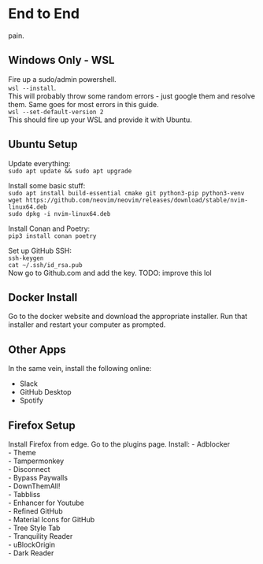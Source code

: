 # End to End

pain. 

## Windows Only - WSL
Fire up a sudo/admin powershell.  
`wsl --install`.  
This will probably throw some random errors - just google them and resolve them. Same goes for most errors in this guide.   
`wsl --set-default-version 2`  
This should fire up your WSL and provide it with Ubuntu.   

## Ubuntu Setup  
Update everything:  
`sudo apt update && sudo apt upgrade`  

Install some basic stuff:  
`sudo apt install build-essential cmake git python3-pip python3-venv`  
`wget https://github.com/neovim/neovim/releases/download/stable/nvim-linux64.deb`    
`sudo dpkg -i nvim-linux64.deb`

Install Conan and Poetry:  
`pip3 install conan poetry`

Set up GitHub SSH:  
`ssh-keygen`  
`cat ~/.ssh/id_rsa.pub`  
Now go to Github.com and add the key.
TODO: improve this lol

## Docker Install
Go to the docker website and download the appropriate installer.
Run that installer and restart your computer as prompted. 

## Other Apps
In the same vein, install the following online:  
- Slack
- GitHub Desktop
- Spotify

## Firefox Setup
Install Firefox from edge. Go to the plugins page. 
Install:
    - Adblocker  
    - Theme  
    - Tampermonkey  
    - Disconnect  
    - Bypass Paywalls  
    - DownThemAll!  
    - Tabbliss  
    - Enhancer for Youtube  
    - Refined GitHub  
    - Material Icons for GitHub  
    - Tree Style Tab  
    - Tranquility Reader  
    - uBlockOrigin  
    - Dark Reader  